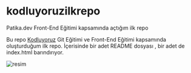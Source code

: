# kodluyoruzilkrepo
Patika.dev Front-End Eğitimi kapsamında açtığım ilk repo

Bu repo [Kodluyoruz](https://www.kodluyoruz.org/) Git Eğitimi ve Front-End Eğitimi kapsamında oluşturduğum ilk repo. İçerisinde bir adet README dosyası , bir adet de index.html barındırıyor.

![resim](https://r.resimlink.com/8Fx3qa.png)